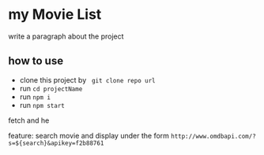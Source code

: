 # my Movie List

write a paragraph about the project

## how to use

 - clone this project by ` git clone repo url`
 - run `cd projectName  `
 - run      `npm i `
 - run  `npm start `

 fetch and he

 feature:
 search movie and display under the form
 `http://www.omdbapi.com/?s=${search}&apikey=f2b88761`
